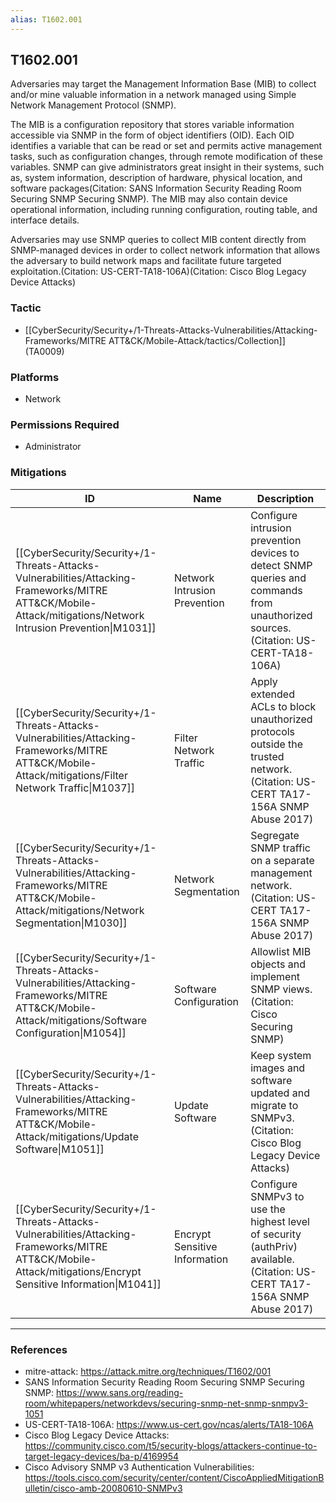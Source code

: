 ```yaml
---
alias: T1602.001
---
```


## T1602.001

Adversaries may target the Management Information Base (MIB) to collect and/or mine valuable information in a network managed using Simple Network Management Protocol (SNMP).

The MIB is a configuration repository that stores variable information accessible via SNMP in the form of object identifiers (OID). Each OID identifies a variable that can be read or set and permits active management tasks, such as configuration changes, through remote modification of these variables. SNMP can give administrators great insight in their systems, such as, system information, description of hardware, physical location, and software packages(Citation: SANS Information Security Reading Room Securing SNMP Securing SNMP). The MIB may also contain device operational information, including running configuration, routing table, and interface details.

Adversaries may use SNMP queries to collect MIB content directly from SNMP-managed devices in order to collect network information that allows the adversary to build network maps and facilitate future targeted exploitation.(Citation: US-CERT-TA18-106A)(Citation: Cisco Blog Legacy Device Attacks) 


### Tactic
- [[CyberSecurity/Security+/1-Threats-Attacks-Vulnerabilities/Attacking-Frameworks/MITRE ATT&CK/Mobile-Attack/tactics/Collection]] (TA0009)

### Platforms
- Network

### Permissions Required
- Administrator

### Mitigations

| ID | Name | Description |
| --- | --- | --- |
| [[CyberSecurity/Security+/1-Threats-Attacks-Vulnerabilities/Attacking-Frameworks/MITRE ATT&CK/Mobile-Attack/mitigations/Network Intrusion Prevention\|M1031]] | Network Intrusion Prevention | Configure intrusion prevention devices to detect SNMP queries and commands from unauthorized sources.(Citation: US-CERT-TA18-106A) |
| [[CyberSecurity/Security+/1-Threats-Attacks-Vulnerabilities/Attacking-Frameworks/MITRE ATT&CK/Mobile-Attack/mitigations/Filter Network Traffic\|M1037]] | Filter Network Traffic | Apply extended ACLs to block unauthorized protocols outside the trusted network.(Citation: US-CERT TA17-156A SNMP Abuse 2017) |
| [[CyberSecurity/Security+/1-Threats-Attacks-Vulnerabilities/Attacking-Frameworks/MITRE ATT&CK/Mobile-Attack/mitigations/Network Segmentation\|M1030]] | Network Segmentation | Segregate SNMP traffic on a separate management network.(Citation: US-CERT TA17-156A SNMP Abuse 2017) |
| [[CyberSecurity/Security+/1-Threats-Attacks-Vulnerabilities/Attacking-Frameworks/MITRE ATT&CK/Mobile-Attack/mitigations/Software Configuration\|M1054]] | Software Configuration | Allowlist MIB objects and implement SNMP views.(Citation: Cisco Securing SNMP) |
| [[CyberSecurity/Security+/1-Threats-Attacks-Vulnerabilities/Attacking-Frameworks/MITRE ATT&CK/Mobile-Attack/mitigations/Update Software\|M1051]] | Update Software | Keep system images and software updated and migrate to SNMPv3.(Citation: Cisco Blog Legacy Device Attacks) |
| [[CyberSecurity/Security+/1-Threats-Attacks-Vulnerabilities/Attacking-Frameworks/MITRE ATT&CK/Mobile-Attack/mitigations/Encrypt Sensitive Information\|M1041]] | Encrypt Sensitive Information | Configure SNMPv3 to use the highest level of security (authPriv) available.(Citation: US-CERT TA17-156A SNMP Abuse 2017) |


---
### References

- mitre-attack: https://attack.mitre.org/techniques/T1602/001
- SANS Information Security Reading Room Securing SNMP Securing SNMP: https://www.sans.org/reading-room/whitepapers/networkdevs/securing-snmp-net-snmp-snmpv3-1051
- US-CERT-TA18-106A: https://www.us-cert.gov/ncas/alerts/TA18-106A
- Cisco Blog Legacy Device Attacks: https://community.cisco.com/t5/security-blogs/attackers-continue-to-target-legacy-devices/ba-p/4169954
- Cisco Advisory SNMP v3 Authentication Vulnerabilities: https://tools.cisco.com/security/center/content/CiscoAppliedMitigationBulletin/cisco-amb-20080610-SNMPv3
